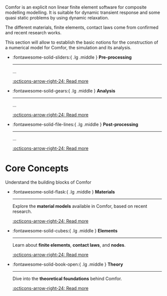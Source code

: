 Comfor is an explicit non linear finite element software for composite modelling modelling. It is suitable for dynamic transient response and some quasi static problems by using dynamic relaxation.

The different materials, finite elements, contact laws come from confirmed and recent research works. 

This section will allow to establish the basic notions for the construction of a numerical model for Comfor, the simulation and its analysis. 

<div class="grid cards" style="grid-template-columns: repeat(auto-fit, minmax(220px, 1fr))" markdown>

-   :fontawesome-solid-sliders:{ .lg .middle } __Pre-processing__

    ---

    ...

    [:octicons-arrow-right-24: Read more](docs_preprocessing.md)

-   :fontawesome-solid-gears:{ .lg .middle } __Analysis__

    ---

    ...

    [:octicons-arrow-right-24: Read more](docs_analysis.md)

-   :fontawesome-solid-file-lines:{ .lg .middle } __Post-processing__

    ---

    ...

    [:octicons-arrow-right-24: Read more](docs_postprocessing.md)

</div>

# **Core Concepts**

Understand the building blocks of Comfor

<div class="grid cards" style="grid-template-columns: repeat(auto-fit, minmax(220px, 1fr))" markdown>

-   :fontawesome-solid-flask:{ .lg .middle } __Materials__

    ---

    Explore the **material models** available in Comfor, based on recent research.

    [:octicons-arrow-right-24: Read more](docs_materials.md)

-   :fontawesome-solid-cubes:{ .lg .middle } __Elements__

    ---

    Learn about **finite elements**, **contact laws**, and **nodes**.

    [:octicons-arrow-right-24: Read more](docs_elements.md)

-   :fontawesome-solid-book-open:{ .lg .middle } __Theory__

    ---

    Dive into the **theoretical foundations** behind Comfor.
    
    [:octicons-arrow-right-24: Read more](theory/theory_overview.md)

</div>
